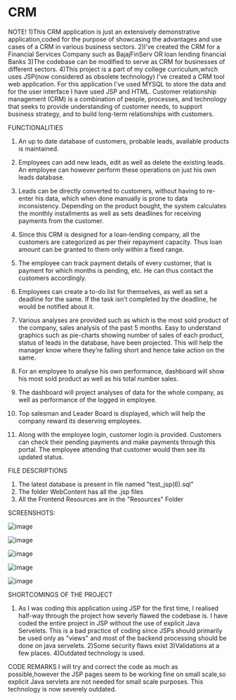 # CRM 
NOTE!
1)This CRM application is just an extensively demonstrative application,coded for the purpose of showcasing the advantages and use cases of a CRM in various business sectors.
2)I've created the CRM for a Financial Services Company such as BajajFinServ OR loan lending financial Banks
3)The codebase can be modified to serve as CRM for businesses of different sectors.
4)This project is a part of my college curriculum,which uses JSP(now considered as obsolete technology)
I've created a CRM tool web application. For this application I've used MYSQL to store the data and for the user interface I have used JSP and HTML. 
Customer relationship management (CRM) is a combination of people, processes, and technology that seeks to provide understanding of customer needs, to support business strategy, and to build long-term relationships with customers. 

FUNCTIONALITIES 
1.	An up to date database of customers, probable leads, available products is maintained.

2.	Employees can add new leads, edit as well as delete the existing leads. An employee can however perform these operations on just his own leads database.

3.	Leads can be directly converted to customers, without having to re-enter his data, which when done manually is prone to data inconsistency. Depending on the product bought, the system calculates the monthly installments as well as sets deadlines for receiving payments from the customer.

4.	Since this CRM is designed for a loan-lending company, all the customers are categorized as per their repayment capacity. Thus loan amount can be granted to them only within a fixed range. 
5.	The employee can track payment details of every customer, that is payment for which months is pending, etc. He can thus contact the customers accordingly.

6.	Employees can create a to-do list for themselves, as well as set a deadline for the same. If the task isn’t completed by the deadline, he would be notified about it.

7.	Various analyses are provided such as which is the most sold product of the company, sales analysis of the past 5 months. Easy to understand graphics such as pie-charts showing number of sales of each product, status of leads in the database, have been projected. This will help the manager know where they’re falling short and hence take action on the same.

8.	For an employee to analyse his own performance, dashboard will show his most sold product as well as his total number sales. 

9.	The dashboard will project analyses of data for the whole company, as well as performance of the logged in employee. 

10.	Top salesman and Leader Board is displayed, which will help the company reward its deserving employees.

11.	 Along with the employee login, customer login is provided. Customers can check their pending payments and make payments through this portal. The employee attending that customer would then see its updated status.

FILE DESCRIPTIONS

1) The latest database is present in file named "test_jsp(6).sql"
2) The folder WebContent has all the .jsp files
3) All the Frontend Resources are in the "Resources" Folder

SCREENSHOTS:

![image](https://user-images.githubusercontent.com/46530662/68836190-ca50fb80-06df-11ea-9dee-b233e4126cc6.png)

![image](https://user-images.githubusercontent.com/46530662/68836317-10a65a80-06e0-11ea-9227-b13266f5b228.png)

![image](https://user-images.githubusercontent.com/46530662/68836344-24ea5780-06e0-11ea-8a80-78f851e14b0b.png)

![image](https://user-images.githubusercontent.com/46530662/68836386-3df30880-06e0-11ea-9e59-374c99877205.png)

![image](https://user-images.githubusercontent.com/46530662/68836364-33387380-06e0-11ea-80c3-3e737c74572e.png)


SHORTCOMINGS OF THE PROJECT
1) As I was coding this application using JSP for the first time, I realised half-way through the project how severly flawed the codebase is. I have coded the entire project in JSP without the use of explicit Java Servelets. This is a bad practice of coding since
JSPs should primarily be used only as "views" and most of the backend processing should be done on java servelets.
2)Some security flaws exist
3)Validations at a few places.
4)Outdated technology is used.

CODE REMARKS
I will try and correct the code as much as possible,however the JSP pages seem to be working fine on small scale,so explicit Java servlets are not needed for small scale purposes.
This technology is now severely outdated.



